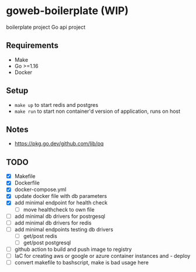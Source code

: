 # goweb-boilerplate (WIP)

boilerplate project Go api project

## Requirements

- Make
- Go >=1.16
- Docker

## Setup

- `make up` to start redis and postgres
- `make run` to start non container'd version of application, runs on host

## Notes

- <https://pkg.go.dev/github.com/lib/pq>

## TODO

- [x] Makefile
- [x] Dockerfile
- [x] docker-compose.yml
- [x] update docker file with db parameters
- [x] add minimal endpoint for health check
  - [ ] move healthcheck to own file
- [ ] add minimal db drivers for postrgesql
- [ ] add minimal db drivers for redis
- [ ] add minimal endpoints testing db drivers
  - [ ] get/post redis
  - [ ] get/post postgresql
- [ ] github action to build and push image to registry
- [ ] IaC for creating aws or google or azure container instances and - deploy
- [ ] convert makefile to bashscript, make is bad usage here